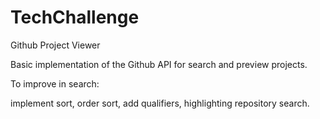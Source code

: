 # TechChallenge

Github Project Viewer

Basic implementation of the Github API for search and preview projects.

To improve in search:

implement sort, order sort, add qualifiers, highlighting repository search.

